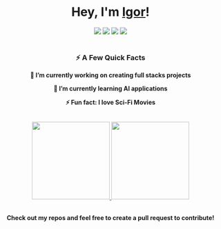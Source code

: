 <h1 align="center"> Hey, I'm <a href="https://github.com/igorspestana">Igor</a>!</h1>

<div align="center"> 
  <a href="https://github.com/igorspestana" target="_blank"><img src="https://img.shields.io/badge/-Github-0d3456?style=for-the-badge&logo=github&logoColor=white" target="_blank"></a>
  <a href = "mailto:igorspestana@gmail.com"><img src="https://img.shields.io/badge/-Gmail-0d3456?style=for-the-badge&logo=gmail&logoColor=white" target="_blank"></a>
  <a href="https://www.linkedin.com/in/igorspestana/" target="_blank"><img src="https://img.shields.io/badge/-LinkedIn-0d3456?style=for-the-badge&logo=linkedin&logoColor=white" target="_blank"></a> 
    <a href="" target="_blank"><img src="https://img.shields.io/badge/-igorspestana%239534-0d3456?style=for-the-badge&logo=discord&logoColor=white" target="_blank"></a> 
  <br><br>

### ⚡️ <b>A Few Quick Facts<b>

🔭 I’m currently working on creating full stacks projects

🌱 I’m currently learning AI applications

⚡ Fun fact: I love Sci-Fi Movies
  <br><br>
   
<a href="https://beacons.ai/igorspestana">
<img height="180em" src="https://github-readme-stats.vercel.app/api?username=igorspestana&show_icons=true&theme=github_dark&include_all_commits=true&count_private=true"/>
<img height="180em" src="https://github-readme-stats.vercel.app/api/top-langs/?username=igorspestana&layout=compact&langs_count=7&theme=github_dark"/></a>
  <br><br>

  Check out my repos and feel free to create a pull request to contribute!  
</div>

 
